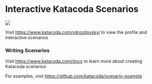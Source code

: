 # Interactive Katacoda Scenarios

[![](http://shields.katacoda.com/katacoda/vdrozdovskyi/count.svg)](https://www.katacoda.com/vdrozdovskyi "Get your profile on Katacoda.com")

Visit https://www.katacoda.com/vdrozdovskyi to view the profile and interactive scenarios

### Writing Scenarios
Visit https://www.katacoda.com/docs to learn more about creating Katacoda scenarios

For examples, visit https://github.com/katacoda/scenario-example
